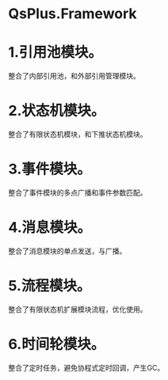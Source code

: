 # QsPlus.Framework


# 1.引用池模块。
整合了内部引用池，和外部引用管理模块。

# 2.状态机模块。
整合了有限状态机模块，和下推状态机模块。

# 3.事件模块。
整合了事件模块的多点广播和事件参数匹配。

# 4.消息模块。
整合了消息模块的单点发送，与广播。

# 5.流程模块。
整合了有限状态机扩展模块流程，优化使用。

# 6.时间轮模块。
整合了定时任务，避免协程式定时回调，产生GC。

